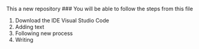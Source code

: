 This a new repository
### You will be able to follow the steps from this file
1. Download the IDE Visual Studio Code
2. Adding text
3. Following new process
4. Writing
